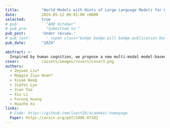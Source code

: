 ```yaml
---
title:          "World Models with Hints of Large Language Models for Goal Achieving"
date:           2024-05-12 00:01:00 +0800
selected:       true
# pub:            "ARR October"
# pub_pre:        "Submitted to "
pub_post:       'Under review.'
# pub_last:       ' <span class="badge badge-pill badge-publication badge-success">Spotlight</span>'
pub_date:       "2024"

abstract: >- 
  Inspired by human cognition, we propose a new multi-modal model-based RL approach named Dreaming with Large Language Models (DLLM).
cover:          /assets/images/covers/cover3.png
authors:
  - Zeyuan Liu*
  - Maggie Ziyu Huan*
  - Xiyao Wang
  - Jiafei Lyu
  - Jian Tao
  - Xiu Li
  - Furong Huang
  - Huazhe Xu
links:
  # Code: https://github.com/luost26/academic-homepage
  Paper: https://arxiv.org/pdf/2406.07381 
---
```

